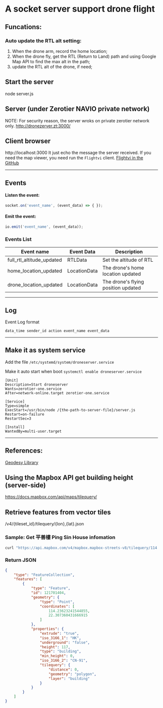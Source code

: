 # A socket server support drone flight

## Funcations:
### Auto update the RTL alt setting:
1. When the drone arm, record the home location;
2. When the drone fly, get the RTL (Return to Land) path and using Google Map API to find the max alt in the path;
3. update the RTL alt of the drone, if need;

## Start the server
node server.js

## Server (under Zerotier NAVIO private network)
NOTE: For security reason, the server wroks on private zerotier network only.
http://dronezerver.zt:3000/

## Client browser
http://localhost:3000
It just echo the message the server received. If you need the map viewer, you need run the `Flightvi` client.
[Flightvi in the GitHub](https://github.com/rc-bellergy/flightvi)

---
## Events
#### Listen the event:
```js
socket.on('event_name', (event_data) => { });
```
#### Emit the event:
```js
io.emit('event_name', (event_data));
```

### Events List
| Event name                | Event Data   | Description                         |
| ------------------------- | ------------ | ----------------------------------- |
| full_rtl_altitude_updated | RTLData      | Set the altitude of RTL             |
| home_location_updated     | LocationData | The drone's home location updated   |
| drone_location_updated    | LocationData | The drone's flying position updated |

---
## Log

Event Log format

    data_time sender_id action event_name event_data

---
## Make it as system service
Add the file `/etc/systemd/system/droneserver.service`

Make it auto start when boot `systemctl enable droneserver.service`

```
[Unit]
Description=Start droneserver
Wants=zerotier-one.service
After=network-online.target zerotier-one.service

[Service]
Type=simple
ExecStart=/usr/bin/node /{the-path-to-server-file}/server.js
Restart=on-failure
RestartSec=3

[Install]
WantedBy=multi-user.target
```

---
## References:
[Geodesy Library](https://www.movable-type.co.uk/scripts/geodesy-library.html)


## Using the Mapbox API get building height (server-side)

https://docs.mapbox.com/api/maps/tilequery/

## Retrieve features from vector tiles

/v4/{tileset_id}/tilequery/{lon},{lat}.json

### Sample: Get 平善樓 Ping Sin House infomation
```sh
curl "https://api.mapbox.com/v4/mapbox.mapbox-streets-v8/tilequery/114.23623241544855,22.307360431666915.json?radius=10&layers=building&access_token=pk.eyJ1IjoiZHFtaWNoYWVsIiwiYSI6ImNrZ2hodGlxMjBiZmszMHBnYmlrdGU4OTEifQ.g_yEmozIITINLVoEtDXCag"
```
### Return JSON
```json
{
    "type": "FeatureCollection",
    "features": [
        {
            "type": "Feature",
            "id": 121701404,
            "geometry": {
                "type": "Point",
                "coordinates": [
                    114.23623241544855,
                    22.307360431666915
                ]
            },
            "properties": {
                "extrude": "true",
                "iso_3166_1": "HK",
                "underground": "false",
                "height": 117,
                "type": "building",
                "min_height": 0,
                "iso_3166_2": "CN-91",
                "tilequery": {
                    "distance": 0,
                    "geometry": "polygon",
                    "layer": "building"
                }
            }
        }
    ]
}
```



